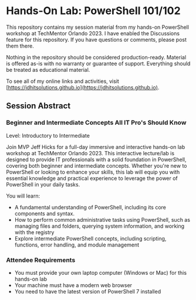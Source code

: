 # Hands-On Lab: PowerShell 101/102

This repository contains my session material from my hands-on PowerShell workshop at TechMentor Orlando 2023. I have enabled the Discussions feature for this repository. If you have questions or comments, please post them there.

Nothing in the repository should be considered production-ready. Material is offered as-is with no warranty or guarantee of support. Everything should be treated as educational material.

To see all of my online links and activities, visit [https://jdhitsolutions.github.io](https://jdhitsolutions.github.io).

## Session Abstract

### Beginner and Intermediate Concepts All IT Pro's Should Know

Level: Introductory to Intermediate

Join MVP Jeff Hicks for a full-day immersive and interactive hands-on lab workshop at TechMentor Orlando 2023. This interactive lecture/lab is designed to provide IT professionals with a solid foundation in PowerShell, covering both beginner and intermediate concepts. Whether you're new to PowerShell or looking to enhance your skills, this lab will equip you with essential knowledge and practical experience to leverage the power of PowerShell in your daily tasks.

You will learn:

- A fundamental understanding of PowerShell, including its core components and syntax.
- How to perform common administrative tasks using PowerShell, such as managing files and folders, querying system information, and working with the registry
- Explore intermediate PowerShell concepts, including scripting, functions, error handling, and module management

### Attendee Requirements

- You must provide your own laptop computer (Windows or Mac) for this hands-on lab
- Your machine must have a modern web browser
- You need to have the latest version of PowerShell 7 installed
